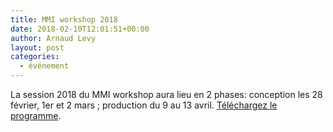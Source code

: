 ```yaml
---
title: MMI workshop 2018
date: 2018-02-10T12:01:51+00:00
author: Arnaud Levy
layout: post
categories:
  - événement
---
```

La session 2018 du MMI workshop aura lieu en 2 phases: conception les 28 février, 1er et 2 mars ; production du 9 au 13 avril. <a href="#">Téléchargez le programme</a>.